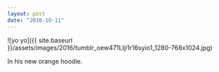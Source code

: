 ```yaml
---
layout: post
date: "2016-10-11"
---
```


![yo yo]({{ site.baseurl }}/assets/images/2016/tumblr_oew471LIji1r16syio1_1280-768x1024.jpg)

In his new orange hoodie.
